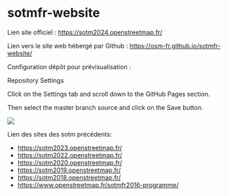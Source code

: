 # sotmfr-website


Lien site officiel : https://sotm2024.openstreetmap.fr/

Lien vers le site web hébergé par Github : https://osm-fr.github.io/sotmfr-website/

Configuration dépôt pour prévisualisation :

Repository Settings

Click on the Settings tab and scroll down to the GitHub Pages section.

Then select the master branch source and click on the Save button.

![](https://pages.github.com/images/source-setting@2x.png)

Lien des sites des sotm précédents:
- https://sotm2023.openstreetmap.fr/
- https://sotm2022.openstreetmap.fr/
- https://sotm2020.openstreetmap.fr/
- https://sotm2019.openstreetmap.fr/
- https://sotm2018.openstreetmap.fr/
- https://www.openstreetmap.fr/sotmfr2016-programme/
